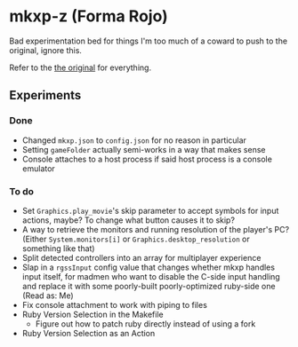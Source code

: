 # mkxp-z (Forma Rojo)

Bad experimentation bed for things I'm too much of a coward to push to the original, ignore this.

Refer to the [the original](https://github.com/mkxp-z/mkxp-z/) for everything.

## Experiments
### Done
- Changed `mkxp.json` to `config.json` for no reason in particular
- Setting `gameFolder` actually semi-works in a way that makes sense
- Console attaches to a host process if said host process is a console emulator

### To do
- Set `Graphics.play_movie`'s skip parameter to accept symbols for input actions, maybe? To change what button causes it to skip?
- A way to retrieve the monitors and running resolution of the player's PC? (Either `System.monitors[i]` or `Graphics.desktop_resolution` or something like that)
- Split detected controllers into an array for multiplayer experience
- Slap in a `rgssInput` config value that changes whether mkxp handles input itself, for madmen who want to disable the C-side input handling and replace it with some poorly-built poorly-optimized ruby-side one (Read as: Me)
- Fix console attachment to work with piping to files
- Ruby Version Selection in the Makefile
  - Figure out how to patch ruby directly instead of using a fork
- Ruby Version Selection as an Action

